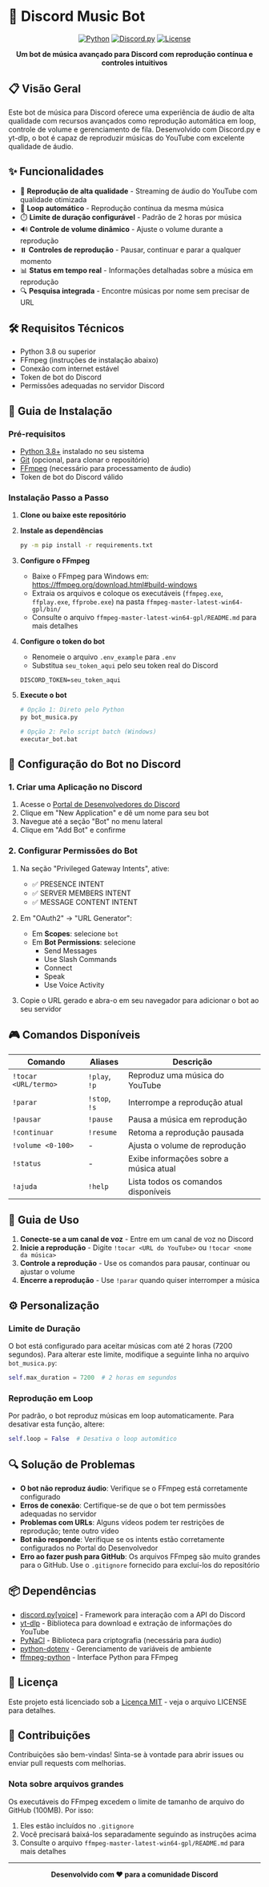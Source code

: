 # 🎵 Discord Music Bot

<div align="center">

[![Python](https://img.shields.io/badge/Python-3.8+-blue.svg)](https://www.python.org/downloads/)
[![Discord.py](https://img.shields.io/badge/Discord.py-2.3.2-7289da.svg)](https://discordpy.readthedocs.io/en/stable/)
[![License](https://img.shields.io/badge/License-MIT-green.svg)](https://opensource.org/licenses/MIT)

**Um bot de música avançado para Discord com reprodução contínua e controles intuitivos**

</div>

## 📋 Visão Geral

Este bot de música para Discord oferece uma experiência de áudio de alta qualidade com recursos avançados como reprodução automática em loop, controle de volume e gerenciamento de fila. Desenvolvido com Discord.py e yt-dlp, o bot é capaz de reproduzir músicas do YouTube com excelente qualidade de áudio.

## ✨ Funcionalidades

- 🎵 **Reprodução de alta qualidade** - Streaming de áudio do YouTube com qualidade otimizada
- 🔄 **Loop automático** - Reprodução contínua da mesma música
- ⏱️ **Limite de duração configurável** - Padrão de 2 horas por música
- 🔊 **Controle de volume dinâmico** - Ajuste o volume durante a reprodução
- ⏸️ **Controles de reprodução** - Pausar, continuar e parar a qualquer momento
- 📊 **Status em tempo real** - Informações detalhadas sobre a música em reprodução
- 🔍 **Pesquisa integrada** - Encontre músicas por nome sem precisar de URL

## 🛠️ Requisitos Técnicos

- Python 3.8 ou superior
- FFmpeg (instruções de instalação abaixo)
- Conexão com internet estável
- Token de bot do Discord
- Permissões adequadas no servidor Discord

## 🚀 Guia de Instalação

### Pré-requisitos

- [Python 3.8+](https://www.python.org/downloads/) instalado no seu sistema
- [Git](https://git-scm.com/downloads) (opcional, para clonar o repositório)
- [FFmpeg](https://ffmpeg.org/download.html) (necessário para processamento de áudio)
- Token de bot do Discord válido

### Instalação Passo a Passo

1. **Clone ou baixe este repositório**

2. **Instale as dependências**
   ```bash
   py -m pip install -r requirements.txt
   ```

3. **Configure o FFmpeg**
   - Baixe o FFmpeg para Windows em: https://ffmpeg.org/download.html#build-windows
   - Extraia os arquivos e coloque os executáveis (`ffmpeg.exe`, `ffplay.exe`, `ffprobe.exe`) na pasta `ffmpeg-master-latest-win64-gpl/bin/`
   - Consulte o arquivo `ffmpeg-master-latest-win64-gpl/README.md` para mais detalhes

4. **Configure o token do bot**
   - Renomeie o arquivo `.env_example` para `.env`
   - Substitua `seu_token_aqui` pelo seu token real do Discord
   ```
   DISCORD_TOKEN=seu_token_aqui
   ```

5. **Execute o bot**
   ```bash
   # Opção 1: Direto pelo Python
   py bot_musica.py

   # Opção 2: Pelo script batch (Windows)
   executar_bot.bat
   ```

## 🔧 Configuração do Bot no Discord

### 1. Criar uma Aplicação no Discord

1. Acesse o [Portal de Desenvolvedores do Discord](https://discord.com/developers/applications)
2. Clique em "New Application" e dê um nome para seu bot
3. Navegue até a seção "Bot" no menu lateral
4. Clique em "Add Bot" e confirme

### 2. Configurar Permissões do Bot

1. Na seção "Privileged Gateway Intents", ative:
   - ✅ PRESENCE INTENT
   - ✅ SERVER MEMBERS INTENT
   - ✅ MESSAGE CONTENT INTENT

2. Em "OAuth2" → "URL Generator":
   - Em **Scopes**: selecione `bot`
   - Em **Bot Permissions**: selecione
     - Send Messages
     - Use Slash Commands
     - Connect
     - Speak
     - Use Voice Activity

3. Copie o URL gerado e abra-o em seu navegador para adicionar o bot ao seu servidor

## 🎮 Comandos Disponíveis

| Comando | Aliases | Descrição |
|---------|---------|------------|
| `!tocar <URL/termo>` | `!play`, `!p` | Reproduz uma música do YouTube |
| `!parar` | `!stop`, `!s` | Interrompe a reprodução atual |
| `!pausar` | `!pause` | Pausa a música em reprodução |
| `!continuar` | `!resume` | Retoma a reprodução pausada |
| `!volume <0-100>` | - | Ajusta o volume de reprodução |
| `!status` | - | Exibe informações sobre a música atual |
| `!ajuda` | `!help` | Lista todos os comandos disponíveis |

## 📖 Guia de Uso

1. **Conecte-se a um canal de voz** - Entre em um canal de voz no Discord
2. **Inicie a reprodução** - Digite `!tocar <URL do YouTube>` ou `!tocar <nome da música>`
3. **Controle a reprodução** - Use os comandos para pausar, continuar ou ajustar o volume
4. **Encerre a reprodução** - Use `!parar` quando quiser interromper a música

## ⚙️ Personalização

### Limite de Duração
O bot está configurado para aceitar músicas com até 2 horas (7200 segundos). Para alterar este limite, modifique a seguinte linha no arquivo `bot_musica.py`:

```python
self.max_duration = 7200  # 2 horas em segundos
```

### Reprodução em Loop
Por padrão, o bot reproduz músicas em loop automaticamente. Para desativar esta função, altere:

```python
self.loop = False  # Desativa o loop automático
```

## 🔍 Solução de Problemas

- **O bot não reproduz áudio**: Verifique se o FFmpeg está corretamente configurado
- **Erros de conexão**: Certifique-se de que o bot tem permissões adequadas no servidor
- **Problemas com URLs**: Alguns vídeos podem ter restrições de reprodução; tente outro vídeo
- **Bot não responde**: Verifique se os intents estão corretamente configurados no Portal do Desenvolvedor
- **Erro ao fazer push para GitHub**: Os arquivos FFmpeg são muito grandes para o GitHub. Use o `.gitignore` fornecido para excluí-los do repositório

## 📦 Dependências

- [discord.py[voice]](https://discordpy.readthedocs.io/) - Framework para interação com a API do Discord
- [yt-dlp](https://github.com/yt-dlp/yt-dlp) - Biblioteca para download e extração de informações do YouTube
- [PyNaCl](https://pypi.org/project/PyNaCl/) - Biblioteca para criptografia (necessária para áudio)
- [python-dotenv](https://pypi.org/project/python-dotenv/) - Gerenciamento de variáveis de ambiente
- [ffmpeg-python](https://pypi.org/project/ffmpeg-python/) - Interface Python para FFmpeg

## 📜 Licença

Este projeto está licenciado sob a [Licença MIT](https://opensource.org/licenses/MIT) - veja o arquivo LICENSE para detalhes.

## 🤝 Contribuições

Contribuições são bem-vindas! Sinta-se à vontade para abrir issues ou enviar pull requests com melhorias.

### Nota sobre arquivos grandes

Os executáveis do FFmpeg excedem o limite de tamanho de arquivo do GitHub (100MB). Por isso:
1. Eles estão incluídos no `.gitignore`
2. Você precisará baixá-los separadamente seguindo as instruções acima
3. Consulte o arquivo `ffmpeg-master-latest-win64-gpl/README.md` para mais detalhes

---

<div align="center">

**Desenvolvido com ❤️ para a comunidade Discord**

</div>
